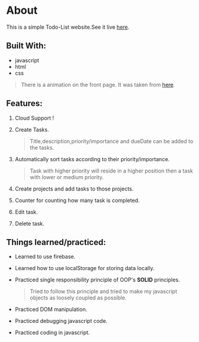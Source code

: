 # About
This is a simple Todo-List website.See it live [here](https://hattima-tim.github.io/Todo-List/).

## Built With:

- javascript
- html
- css

> There is a animation on the front page. It was taken from [here](https://rive.app/community/2492-5015-impatient-placeholder/).

## Features:

1. Cloud Support !

2. Create Tasks.
    > Title,description,priority/importance and dueDate can be added to the tasks.

3. Automatically sort tasks according to their priority/importance.
    > Task with higher priority will reside in a higher position then a task with lower or medium priority.

4. Create projects and add tasks to those projects.

5. Counter for counting how many task is completed.

6. Edit task.

7. Delete task.

## Things learned/practiced:

- Learned to use firebase.

- Learned how to use localStorage for storing data locally.

- Practiced single responsibility principle of OOP's **SOLID** principles.
    >Tried to follow this principle and tried to make my javascript objects as loosely coupled as possible.

- Practiced DOM manipulation.

- Practiced debugging javascript code.

- Practiced coding in javascript.
